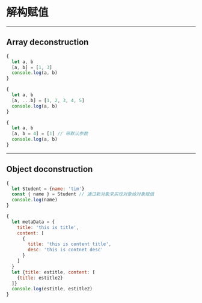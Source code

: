 # 解构赋值

---
## Array deconstruction
```javascript
{
  let a, b
  [a, b] = [1, 3]
  console.log(a, b)
}

{
  let a, b
  [a, ...b] = [1, 2, 3, 4, 5]
  console.log(a, b)
}

{
  let a, b
  [a, b = 4] = [1] // 带默认参数
  console.log(a, b)
}
```
---

## Object doconstruction
```javascript
{
  let Student = {name: 'tim'}
  const { name } = Student // 通过新对象来实现对象给对象赋值
  console.log(name)
}

{
  let metaData = {
    title: 'this is title',
    content: [
      {
        title: 'this is content title',
        desc: 'this is contnet desc'
      }
    ]
  }
  let {title: estitle, content: [
    {title: estitle2}
  ]}
  console.log(estitle, estitle2)
}
```

